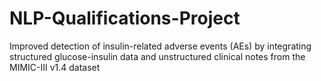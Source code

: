# NLP-Qualifications-Project
Improved detection of insulin-related adverse events (AEs) by integrating structured glucose-insulin data and unstructured clinical notes from the MIMIC-III v1.4 dataset
